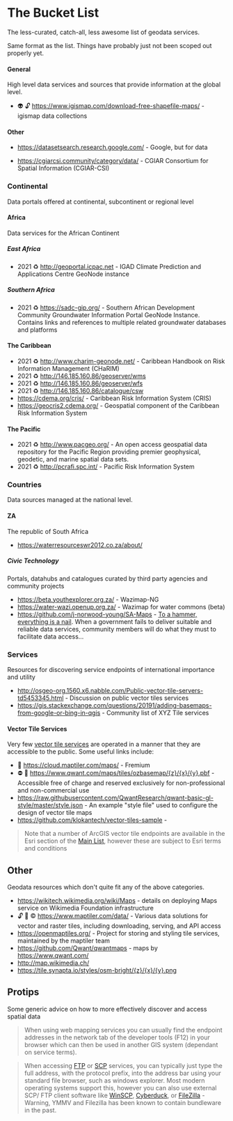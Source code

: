 # The Bucket List

The less-curated, catch-all, less awesome list of geodata services.

Same format as the list. Things have probably just not been scoped out properly yet.

#### General

High level data services and sources that provide information at the global level.

- :alien: :unlock: https://www.igismap.com/download-free-shapefile-maps/ - igismap data collections

#### Other

- https://datasetsearch.research.google.com/ - Google, but for data

- https://cgiarcsi.community/category/data/ - CGIAR Consortium for Spatial Information (CGIAR-CSI)

### Continental

Data portals offered at continental, subcontinent or regional level

#### Africa

Data services for the African Continent

##### East Africa

- 2021 :recycle: http://geoportal.icpac.net - IGAD Climate Prediction and Applications Centre GeoNode instance

##### Southern Africa

- 2021 :recycle: https://sadc-gip.org/ - Southern African Development Community Groundwater Information Portal GeoNode Instance. Contains links and references to multiple related groundwater databases and platforms

#### The Caribbean

- 2021 :recycle: http://www.charim-geonode.net/ - Caribbean Handbook on Risk Information Management (CHaRIM)
- 2021 :recycle: http://146.185.160.86/geoserver/wms
- 2021 :recycle: http://146.185.160.86/geoserver/wfs
- 2021 :recycle: http://146.185.160.86/catalogue/csw
- https://cdema.org/cris/ - Caribbean Risk Information System (CRIS)
- https://geocris2.cdema.org/ - Geospatial component of the Caribbean Risk Information System

#### The Pacific

- 2021 :recycle: http://www.pacgeo.org/ - An open access geospatial data repository for the Pacific Region providing premier geophysical, geodetic, and marine spatial data sets.
- 2021 :recycle: http://pcrafi.spc.int/ - Pacific Risk Information System


### Countries

Data sources managed at the national level.

#### ZA

The republic of South Africa

- https://waterresourceswr2012.co.za/about/

##### Civic Technology

Portals, datahubs and catalogues curated by third party agencies and community projects

- https://beta.youthexplorer.org.za/ - Wazimap-NG
- https://water-wazi.openup.org.za/ - Wazimap for water commons (beta)
- https://github.com/j-norwood-young/SA-Maps - [To a hammer, everything is a nail](https://en.wikipedia.org/wiki/Law_of_the_instrument). When a government fails to deliver suitable and reliable data services, community members will do what they must to facilitate data access...

### Services

Resources for discovering service endpoints of international importance and utility

- http://osgeo-org.1560.x6.nabble.com/Public-vector-tile-servers-td5453345.html - Discussion on public vector tiles services
- https://gis.stackexchange.com/questions/20191/adding-basemaps-from-google-or-bing-in-qgis - Community list of XYZ Tile services

#### Vector Tile Services

Very few [vector tile services](https://en.wikipedia.org/wiki/Vector_tiles) are operated in a manner that they are accessible to the public. Some useful links include:

- :money_with_wings: https://cloud.maptiler.com/maps/ - Fremium
- :no_entry: :icecream: https://www.qwant.com/maps/tiles/ozbasemap/{z}/{x}/{y}.pbf - Accessible free of charge and reserved exclusively for non-professional and non-commercial use
- https://raw.githubusercontent.com/QwantResearch/qwant-basic-gl-style/master/style.json - An example "style file" used to configure the design of vector tile maps
- https://github.com/klokantech/vector-tiles-sample -

> Note that a number of ArcGIS vector tile endpoints are available in the Esri section of the [Main List](readme.md#esri), however these are subject to Esri terms and conditions

## Other

Geodata resources which don't quite fit any of the above categories.

- https://wikitech.wikimedia.org/wiki/Maps - details on deploying Maps service on Wikimedia Foundation infrastructure
- :unlock: :money_with_wings: :copyright: https://www.maptiler.com/data/ - Various data solutions for vector and raster tiles, including downloading, serving, and API access
- https://openmaptiles.org/ - Project for storing and styling tile services, maintained by the maptiler team
- https://github.com/Qwant/qwantmaps - maps by https://www.qwant.com/
- http://map.wikimedia.ch/
- https://tile.synapta.io/styles/osm-bright/{z}/{x}/{y}.png

## Protips

Some generic advice on how to more effectively discover and access spatial data

> When using web mapping services you can usually find the endpoint addresses in the network tab of the developer tools (F12) in your browser which can then be used in another GIS system (dependant on service terms).

> When accessing [FTP](https://en.wikipedia.org/wiki/File_Transfer_Protocol) or [SCP](https://en.wikipedia.org/wiki/Secure_Copy_Protocol) services, you can typically just type the full address, with the protocol prefix, into the address bar using your standard file browser, such as windows explorer. Most modern operating systems support this, however you can also use external SCP/ FTP client software like [WinSCP](https://winscp.net), [Cyberduck](https://cyberduck.io/), or [FileZilla](https://portableapps.com/apps/internet/filezilla_portable) - Warning, YMMV and Filezilla has been known to contain bundleware in the past.

